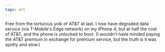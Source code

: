 ```yaml
---
tags: att
---
```


Free from the torturous yolk of AT&T at last. I now have degraded data service (via T-Mobile's Edge network) on my iPhone 4, but at half the cost of AT&T, and the phone is unlocked to boot. (I wouldn't have minded paying the AT&T premium in exchange for premium service, but the truth is it was spotty and slow.)
